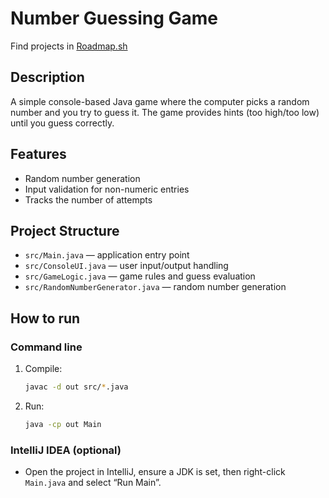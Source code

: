 # Number Guessing Game
Find projects in [Roadmap.sh](https://roadmap.sh/projects/number-guessing-game)
## Description
A simple console-based Java game where the computer picks a random number and you try to guess it. The game provides hints (too high/too low) until you guess correctly.

## Features
- Random number generation
- Input validation for non-numeric entries
- Tracks the number of attempts

## Project Structure
- `src/Main.java` — application entry point
- `src/ConsoleUI.java` — user input/output handling
- `src/GameLogic.java` — game rules and guess evaluation
- `src/RandomNumberGenerator.java` — random number generation

## How to run

### Command line
1. Compile:
   ```bash
   javac -d out src/*.java
   ```
2. Run:
   ```bash
   java -cp out Main
   ```

### IntelliJ IDEA (optional)
- Open the project in IntelliJ, ensure a JDK is set, then right-click `Main.java` and select “Run Main”.
